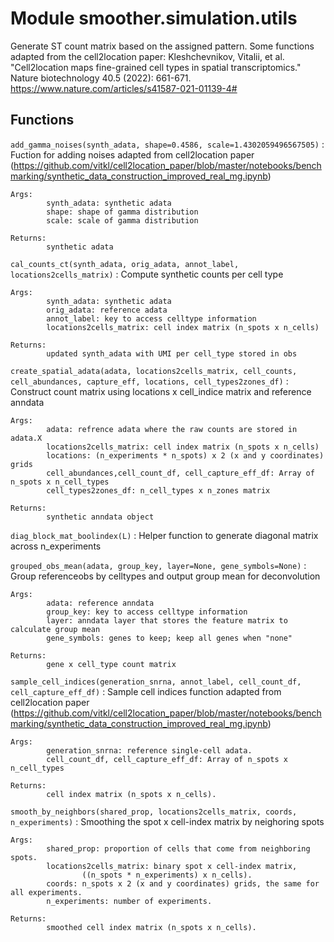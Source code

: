 Module smoother.simulation.utils
================================
Generate ST count matrix based on the assigned pattern.
Some functions adapted from the cell2location paper:
        Kleshchevnikov, Vitalii, et al. "Cell2location maps fine-grained cell types in spatial transcriptomics."
        Nature biotechnology 40.5 (2022): 661-671.
        https://www.nature.com/articles/s41587-021-01139-4#

Functions
---------

    
`add_gamma_noises(synth_adata, shape=0.4586, scale=1.4302059496567505)`
:   Fuction for adding noises adapted from cell2location paper
    (https://github.com/vitkl/cell2location_paper/blob/master/notebooks/benchmarking/synthetic_data_construction_improved_real_mg.ipynb)
    
    Args:
            synth_adata: synthetic adata
            shape: shape of gamma distribution
            scale: scale of gamma distribution
    
    Returns:
            synthetic adata

    
`cal_counts_ct(synth_adata, orig_adata, annot_label, locations2cells_matrix)`
:   Compute synthetic counts per cell type
    
    Args:
            synth_adata: synthetic adata
            orig_adata: reference adata
            annot_label: key to access celltype information
            locations2cells_matrix: cell index matrix (n_spots x n_cells)
    
    Returns:
            updated synth_adata with UMI per cell_type stored in obs

    
`create_spatial_adata(adata, locations2cells_matrix, cell_counts, cell_abundances, capture_eff, locations, cell_types2zones_df)`
:   Construct count matrix using locations x cell_indice matrix and reference anndata
    
    Args:
            adata: refrence adata where the raw counts are stored in adata.X
            locations2cells_matrix: cell index matrix (n_spots x n_cells)
            locations: (n_experiments * n_spots) x 2 (x and y coordinates) grids
            cell_abundances,cell_count_df, cell_capture_eff_df: Array of n_spots x n_cell_types
            cell_types2zones_df: n_cell_types x n_zones matrix
    
    Returns:
            synthetic anndata object

    
`diag_block_mat_boolindex(L)`
:   Helper function to generate diagonal matrix across n_experiments

    
`grouped_obs_mean(adata, group_key, layer=None, gene_symbols=None)`
:   Group referenceobs by celltypes and output group mean for deconvolution
    
    Args:
            adata: reference anndata
            group_key: key to access celltype information
            layer: anndata layer that stores the feature matrix to calculate group mean
            gene_symbols: genes to keep; keep all genes when "none"
    
    Returns:
            gene x cell_type count matrix

    
`sample_cell_indices(generation_snrna, annot_label, cell_count_df, cell_capture_eff_df)`
:   Sample cell indices function adapted from cell2location paper
    (https://github.com/vitkl/cell2location_paper/blob/master/notebooks/benchmarking/synthetic_data_construction_improved_real_mg.ipynb)
    
    Args:
            generation_snrna: reference single-cell adata.
            cell_count_df, cell_capture_eff_df: Array of n_spots x n_cell_types
    
    Returns:
            cell index matrix (n_spots x n_cells).

    
`smooth_by_neighbors(shared_prop, locations2cells_matrix, coords, n_experiments)`
:   Smoothing the spot x cell-index matrix by neighoring spots
    
    Args:
            shared_prop: proportion of cells that come from neighboring spots.
            locations2cells_matrix: binary spot x cell-index matrix,
                    ((n_spots * n_experiments) x n_cells).
            coords: n_spots x 2 (x and y coordinates) grids, the same for all experiments.
            n_experiments: number of experiments.
    
    Returns:
            smoothed cell index matrix (n_spots x n_cells).
